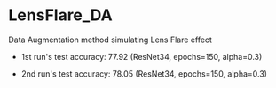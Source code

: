 # LensFlare_DA
Data Augmentation method simulating Lens Flare effect

- 1st run's test accuracy: 77.92 (ResNet34, epochs=150, alpha=0.3)

- 2nd run's test accuracy: 78.05 (ResNet34, epochs=150, alpha=0.3)
